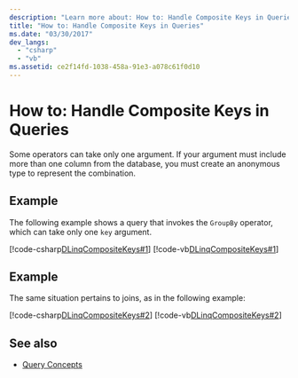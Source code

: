 ```yaml
---
description: "Learn more about: How to: Handle Composite Keys in Queries"
title: "How to: Handle Composite Keys in Queries"
ms.date: "03/30/2017"
dev_langs: 
  - "csharp"
  - "vb"
ms.assetid: ce2f14fd-1038-458a-91e3-a078c61f0d10
---
```

# How to: Handle Composite Keys in Queries

Some operators can take only one argument. If your argument must include more than one column from the database, you must create an anonymous type to represent the combination.  
  
## Example  

 The following example shows a query that invokes the `GroupBy` operator, which can take only one `key` argument.  
  
 [!code-csharp[DLinqCompositeKeys#1](../../../../../../samples/snippets/csharp/VS_Snippets_Data/DLinqCompositeKeys/cs/Program.cs#1)]
 [!code-vb[DLinqCompositeKeys#1](../../../../../../samples/snippets/visualbasic/VS_Snippets_Data/DLinqCompositeKeys/vb/Module1.vb#1)]  
  
## Example  

 The same situation pertains to joins, as in the following example:  
  
 [!code-csharp[DLinqCompositeKeys#2](../../../../../../samples/snippets/csharp/VS_Snippets_Data/DLinqCompositeKeys/cs/Program.cs#2)]
 [!code-vb[DLinqCompositeKeys#2](../../../../../../samples/snippets/visualbasic/VS_Snippets_Data/DLinqCompositeKeys/vb/Module1.vb#2)]  
  
## See also

- [Query Concepts](query-concepts.md)
